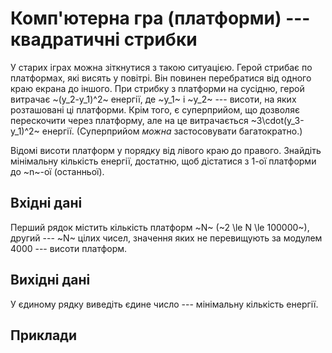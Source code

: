 ﻿# Комп'ютерна гра (платформи) --- квадратичні стрибки

У старих іграх можна зіткнутися з такою ситуацією. Герой стрибає по платформах, які висять у повітрі.
Він повинен перебратися від одного краю екрана до іншого. При стрибку з платформи на сусідню,
герой витрачає ~(y_2-y_1)^2~ енергії,
де ~y_1~ і ~y_2~ ---
висоти, на яких розташовані ці платформи.
Крім того, є суперприйом, що дозволяє перескочити через платформу,
але на це витрачається ~3\cdot(y_3-y_1)^2~ енергії.
(Суперприйом *можна* застосовувати багатократно.)

Відомі висоти платформ у порядку від лівого краю до правого. Знайдіть мінімальну кількість енергії,
достатню, щоб дістатися з 1-ої платформи до ~n~-ої (останньої).

## Вхідні дані
Перший рядок містить кількість платформ ~N~ (~2 \le N \le 100000~),
другий --- ~N~ цілих чисел,
значення яких не перевищують за модулем 4000 ---
висоти платформ.

## Вихідні дані
У єдиному рядку виведіть єдине число --- мінімальну кількість енергії.

## Приклади